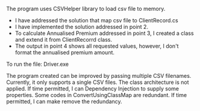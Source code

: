 The program uses CSVHelper library to load csv file to memory. 
- I have addressed the solution that map csv file to ClientRecord.cs
- I have implemented the solution addressed in point 2.
- To calculate Annualised Premium addressed in point 3, I created a class and extend it from ClientRecorrd class.
- The output in point 4 shows all requested values, however, I don't format the annualised premium amount.

To run the file:
Driver.exe <csv file>

The program created can be improved by passing multiple CSV filenames. Currently, it only supports a single 
CSV files. The class architecture is not applied. If time permitted, I can Dependency Injection to supply some properties.
Some codes in ConvertUsingClassMap are redundant. If time permitted, I can make remove the redundancy.


